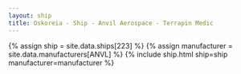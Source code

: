 ```yaml
---
layout: ship
title: Oskoreia - Ship - Anvil Aerospace - Terrapin Medic
---
```

{% assign ship = site.data.ships[223] %}
{% assign manufacturer = site.data.manufacturers[ANVL] %}
{% include ship.html ship=ship manufacturer=manufacturer %}
